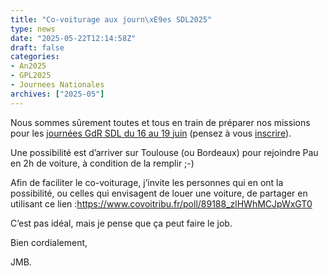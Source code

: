 ```yaml
---
title: "Co-voiturage aux journ\xE9es SDL2025"
type: news
date: "2025-05-22T12:14:58Z"
draft: false
categories:
- An2025
- GPL2025
- Journees Nationales
archives: ["2025-05"]
---
```


Nous sommes sûrement toutes et tous en train de préparer nos missions pour les [journées GdR SDL du 16 au 19 juin](https://gdrgpl2025.sciencesconf.org/) (pensez à vous [inscrire](https://gdrgpl2025.sciencesconf.org/page/informations_inscription)).

Une possibilité est d’arriver sur Toulouse (ou Bordeaux) pour rejoindre Pau en 2h de voiture, à condition de la remplir ;-)

Afin de faciliter le co-voiturage, j’invite les personnes qui en ont la possibilité, ou celles qui envisagent de louer une voiture, de partager en utilisant ce lien :<https://www.covoitribu.fr/poll/89188_zlHWhMCJpWxGT0>

C’est pas idéal, mais je pense que ça peut faire le job.

Bien cordialement,

JMB.
